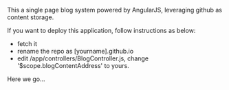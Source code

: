 This a single page blog system powered by AngularJS, leveraging github as content storage.

If you want to deploy this application, follow instructions as below:

* fetch it
* rename the repo as [yourname].github.io
* edit /app/controllers/BlogController.js, change '$scope.blogContentAddress' to yours. 

Here we go...
